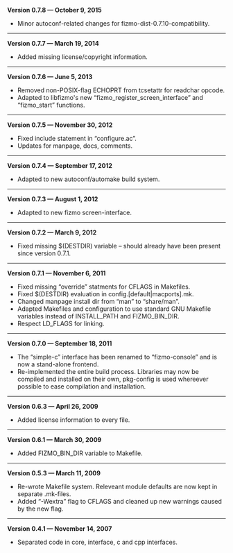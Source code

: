 


   **Version 0.7.8 — October 9, 2015**

 - Minor autoconf-related changes for fizmo-dist-0.7.10-compatibility.

---


   **Version 0.7.7 — March 19, 2014**

 - Added missing license/copyright information.

---


   **Version 0.7.6 — June 5, 2013**

 - Removed non-POSIX-flag ECHOPRT from tcsetattr for readchar opcode.
 - Adapted to libfizmo's new “fizmo_register_screen_interface” and “fizmo_start” functions.

---


   **Version 0.7.5 — November 30, 2012**

 - Fixed include statement in “configure.ac”.
 - Updates for manpage, docs, comments.

---


   **Version 0.7.4 — September 17, 2012**

 - Adapted to new autoconf/automake build system.

---


   **Version 0.7.3 — August 1, 2012**

 - Adapted to new fizmo screen-interface.

---


   **Version 0.7.2 — March 9, 2012**

 - Fixed missing $(DESTDIR) variable – should already have been present since version 0.7.1.

---


   **Version 0.7.1 — November 6, 2011**

 - Fixed missing “override” statments for CFLAGS in Makefiles.
 - Fixed $(DESTDIR) evaluation in config.[default|macports].mk.
 - Changed manpage install dir from “man” to “share/man”.
 - Adapted Makefiles and configuration to use standard GNU Makefile variables instead of INSTALL_PATH and FIZMO_BIN_DIR.
 - Respect LD_FLAGS for linking.

---


   **Version 0.7.0 — September 18, 2011**

 - The “simple-c” interface has been renamed to “fizmo-console” and is now a stand-alone frontend.
 - Re-implemented the entire build process. Libraries may now be compiled and installed on their own, pkg-config is used whereever possible to ease compilation and installation.

---


   **Version 0.6.3 — April 26, 2009**

 - Added license information to every file.

---


   **Version 0.6.1 — March 30, 2009**

 - Added FIZMO_BIN_DIR variable to Makefile.

---


   **Version 0.5.3 — March 11, 2009**

 - Re-wrote Makefile system. Releveant module defaults are now kept in separate .mk-files.
 - Added “-Wextra” flag to CFLAGS and cleaned up new warnings caused by the new flag.

---


   **Version 0.4.1 — November 14, 2007**

 - Separated code in core, interface, c and cpp interfaces.


